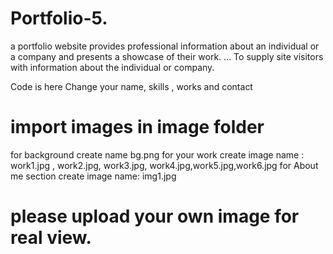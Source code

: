 # Portfolio-5.
a portfolio website provides professional information about an individual or a company and presents a showcase of their work. ... To supply site visitors with information about the individual or company.

Code is here 
Change your name, skills , works and contact
# import images in image folder
for background create name bg.png
for your work create image name : work1.jpg , work2.jpg, work3.jpg, work4.jpg,work5.jpg,work6.jpg
for About me section create image name: img1.jpg

# please upload your own image for real view.


